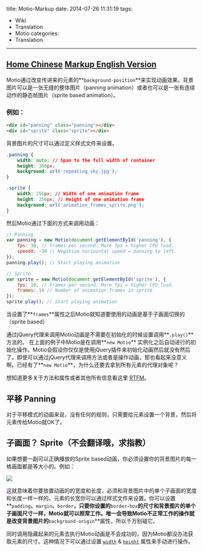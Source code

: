 title: Motio-Markup
date: 2014-07-26 11:31:19
tags:
- Wiki
- Translation
- Motio
categories:
- Translation
---

[Home Chinese]({{config.url}}Motio-Home.html)
[Markup English Version](https://github.com/Darsain/motio/wiki/Markup)
---

Motio通过改变传进来的元素的**`background-position`**来实现动画效果。背景图片可以是一张无缝的整体图片（panning animation）或者也可以是一张有连续动作的静态帧图片（sprite based animation）。

### 例如：

``` html
<div id="panning" class="panning"></div>
<div id="sprite" class="sprite"></div>
```
<!--more-->
背景图片的尺寸可以通过定义样式文件来设置。

``` css
.panning {
	width: auto; // Span to the full width of container
	height: 300px;
	background: url('repeating_sky.jpg');
}

.sprite {
	width: 256px; // Width of one animation frame
	height: 256px; // Height of one animation frame
	background: url('animation_frames_sprite.png');
}
```



然后Motio通过下面的方式来调用动画：

``` javascript
// Panning
var panning = new Motio(document.getElementById('panning'), {
	fps: 30, // Frames per second. More fps = higher CPU load.
	speedX: -30 // Negative horizontal speed = panning to left.
});
panning.play(); // Start playing animation

// Sprite
var sprite = new Motio(document.getElementById('sprite'), {
	fps: 10, // Frames per second. More fps = higher CPU load.
	frames: 14 // Number of animation frames in sprite
});
sprite.play(); // Start playing animation	
```

当设置了**`frames`**属性之后Motio就知道要使用的动画是基于子画面切换的（sprite based）

通过jQuery代理来调用Motio动画是不需要在初始化的时候设置调用**`.play()`** 方法的。
在上面的例子中Motio是在调用**`new Motio`** 实例化之后自动进行的初始化操作。Motio会假设你仅仅是使用jQuery插件来初始化动画然后就没有然后了。即使可以通过jQuery代理来调用方法或者是操作动画，那也看起来没意义啊。已经有了**`new Motio`**，为什么还要去拿到所有元素的代理对象呢？

想知道更多关于方法和属性或者其他所有信息看这里 [RTFM](https://github.com/Darsain/motio/wiki)。

## **平移 Panning**

对于平移模式的动画来说，没有任何的规则，只需要给元素设置一个背景，然后将元素传给Motio就OK了。

## **子画面？ Sprite**（不会翻译哦，求指教）

如果想要一副可以正确播放的Sprite based动画，你必须设置你的背景图片的每一格画面都是等大小的。例如：

<img src="http://i.imgur.com/Sazfe0Q.png">

这就意味着你要放置动画的的宽度和长度，必须和背景图片中的单个子画面的宽度和长度一样一样的。元素的长宽你可以通过样式文件来设置。你可以设置**`padding`**、**`margin`**、**`border`**，只要你设置的**`border-box`**的尺寸和背景图片的单个子画面尺寸一样，Motio就可以照常工作。唯一会导致Motio不正常工作的操作就是改变背景图片的**`background-origin`**属性，所以千万别碰它。

同时调用隐藏起来的元素去执行Motio动画是不会成功的，因为Motio都没办法获取元素的尺寸。这种情况下可以通过设置 [`width`](https://github.com/Darsain/motio/wiki/Options#width) & [`height`](https://github.com/Darsain/motio/wiki/Options#height) 属性来手动进行操作。

